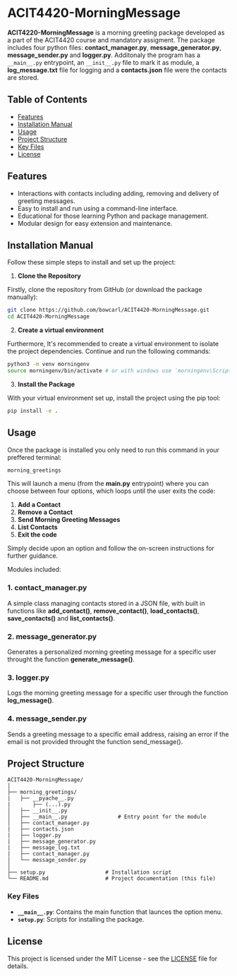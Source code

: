 # ACIT4420-MorningMessage

**ACIT4220-MorningMessage** is a morning greeting package developed as a part of the ACIT4420 course and mandatory assigment. The package includes four python files: **contact_manager.py**, **message_generator.py**, **message_sender.py** and **logger.py**. Additonaly the program has a `__main__.py` entrypoint, an `__init__.py` file to mark it as module, a **log_message.txt** file for logging and a **contacts.json** file were the contacts are stored.
## Table of Contents
- [Features](#features)
- [Installation Manual](#installation)
- [Usage](#usage)
- [Project Structure](#project-structure)
- [Key Files](#key-files)
- [License](#license)
  
## Features
- Interactions with contacts including adding, removing and delivery of greeting messages.
- Easy to install and run using a command-line interface.
- Educational for those learning Python and package management.
- Modular design for easy extension and maintenance.
  
## Installation Manual

Follow these simple steps to install and set up the project:

1. **Clone the Repository**

Firstly, clone the repository from GitHub (or download the package manually):

```bash
git clone https://github.com/bowcarl/ACIT4420-MorningMessage.git
cd ACIT4420-MorningMessage
```
2. **Create a virtual environment**

Furthermore, It's recommended to create a virtual environment to isolate the project dependencies. Continue and run the following commands:

```bash
python3 -m venv morningenv
source morningenv/bin/activate # or with windows use `morningenv\Scripts\activate`
```

3. **Install the Package**

With your virtual environment set up, install the project using the pip tool:

```bash
pip install -e .
```

## Usage
Once the package is installed you only need to run this command in your preffered terminal:
```bash
morning_greetings
```
This will launch a menu (from the **__main__.py** entrypoint) where you can choose between four options, which loops until the user exits the code:
1. **Add a Contact**
2. **Remove a Contact**
3. **Send Morning Greeting Messages**
4. **List Contacts**
5. **Exit the code**

Simply decide upon an option and follow the on-screen instructions for further guidance.

Modules included:

### 1. contact_manager.py
A simple class managing contacts stored in a JSON file, with built in functions like **add_contact()**, **remove_contact()**, **load_contacts()**, **save_contacts()** and **list_contacts()**.

### 2. message_generator.py
Generates a personalized morning greeting message for a specific user throught the function **generate_message()**.

### 3. logger.py
Logs the morning greeting message for a specific user through the function **log_message()**.

### 4. message_sender.py
Sends a greeting message to a specific email address, raising an error if the email is not provided throught the function send_message().


## Project Structure
```
ACIT4420-MorningMessage/
│
├── morning_greetings/
|   ├── __pyache__.py
|       ├── (...).py
│   ├── __init__.py
│   ├── __main__.py                # Entry point for the module
│   ├── contact_manager.py
|   ├── contacts.json
|   ├── logger.py
|   ├── message_generator.py
|   ├── message_log.txt
|   ├── contact_manager.py
│   └── message_sender.py
│
├── setup.py                   # Installation script
└── README.md                  # Project documentation (this file)
```
### Key Files
- **`__main__.py`**: Contains the main function that launces the option menu.
- **`setup.py`**: Scripts for installing the package.
## License
This project is licensed under the MIT License - see the [LICENSE](https://github.com/shailendrabhandari/project_game/blob/main/LICENSE) file for details.

